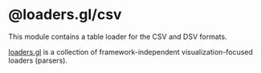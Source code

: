 # @loaders.gl/csv

This module contains a table loader for the CSV and DSV formats.

[loaders.gl](https://loaders.gl/docs) is a collection of framework-independent visualization-focused loaders (parsers).
